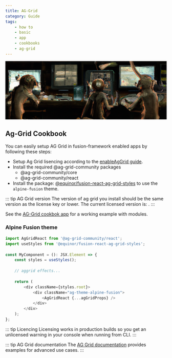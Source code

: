 ```yaml
---
title: AG-Grid
category: Guide
tags:
    - how to
    - basic
    - app
    - cookbooks
    - ag-grid
---
```


![AG-Grid](./cli.png)

## Ag-Grid Cookbook

You can easily setup AG Grid in fusion-framework enabled apps by following these steps:

- Setup Ag Grid lisencing according to the [enableAgGrid guide](/fusion-framework/modules/ag-grid/).
- Install the required @ag-grid-community packages
  - @ag-grid-community/core
  - @ag-grid-community/react
- Install the package: [@equinor/fusion-react-ag-grid-styles](https://equinor.github.io/fusion-react-components/?path=/docs/data-ag-grid-styles--page) to use the ``alpine-fusion`` theme.

::: tip AG Grid version
The version of ag grid you install should be the same version as the license key or lower. The current licensed version is: <AgGridVersion />.
:::

See the [AG-Grid cookbok app](https://github.com/equinor/fusion-framework/tree/main/cookbooks/app-react-ag-grid) for a working example with modules.

### Alpine Fusion theme

```ts
import AgGridReact from '@ag-grid-community/react';
import useStyles from '@equinor/fusion-react-ag-grid-styles';

const MyComponent = (): JSX.Element => {
    const styles = useStyles();

    // aggrid effects...

    return (
        <div className={styles.root}>
            <div className="ag-theme-alpine-fusion">
                <AgGridReact {...agGridProps} />
            </div>
        </div>
    );
};
```

::: tip Licencing
Licensing works in production builds so you get an unlicensed warning in your console when running from CLI.
:::

::: tip AG Grid documentation
The [AG Grid documentation](https://www.ag-grid.com/react-data-grid/) provides examples for advanced use cases.
:::
